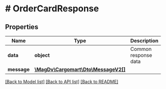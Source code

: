 # # OrderCardResponse

## Properties

Name | Type | Description | Notes
------------ | ------------- | ------------- | -------------
**data** | **object** | Common response data | [optional]
**message** | [**\MagDv\Cargomart\Dto\MessageV2[]**](MessageV2.md) |  | [optional]

[[Back to Model list]](../../README.md#models) [[Back to API list]](../../README.md#endpoints) [[Back to README]](../../README.md)
